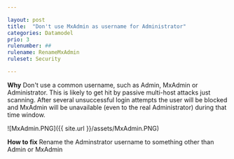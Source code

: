 ```yaml
---

layout: post
title:  "Don't use MxAdmin as username for Administrator"
categories: Datamodel
prio: 3
rulenumber: ##
rulename: RenameMxAdmin
ruleset: Security

---
```


**Why**
Don't use a common username, such as Admin, MxAdmin or Administrator. This is likely to get hit by passive multi-host attacks just scanning. After several unsuccessful login attempts the user will be blocked and MxAdmin will be unavailable (even to the real Administrator) during that time window.

![MxAdmin.PNG]({{ site.url }}/assets/MxAdmin.PNG)

**How to fix**
Rename the Adminstrator username to something other than Admin or MxAdmin
